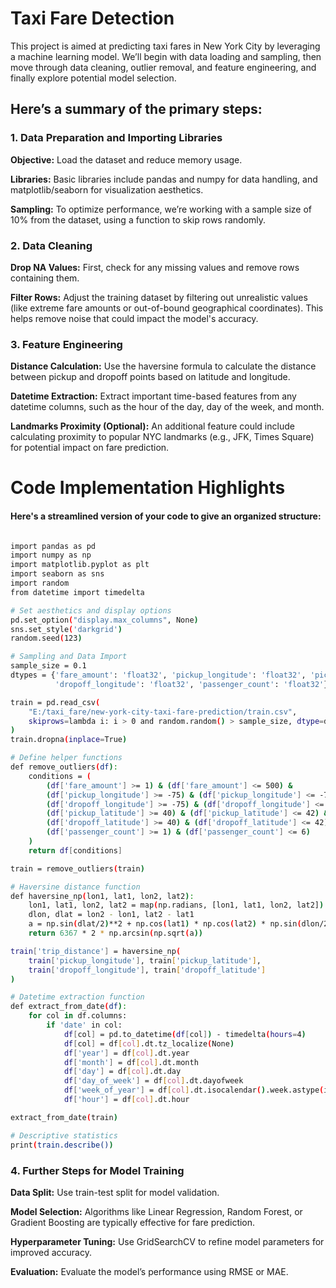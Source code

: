 # Taxi Fare Detection 

This project is aimed at predicting taxi fares in New York City by leveraging a machine learning model. We’ll begin with data loading and sampling, then move through data cleaning, outlier removal, and feature engineering, and finally explore potential model selection.

## Here’s a summary of the primary steps:


### 1. Data Preparation and Importing Libraries

**Objective:** Load the dataset and reduce memory usage.

**Libraries:** Basic libraries include pandas and numpy for data handling, and matplotlib/seaborn for visualization aesthetics.

**Sampling:** To optimize performance, we’re working with a sample size of 10% from the dataset, using a function to skip rows randomly.
### 2. Data Cleaning
**Drop NA Values:** First, check for any missing values and remove rows containing them.

**Filter Rows:** Adjust the training dataset by filtering out unrealistic values (like extreme fare amounts or out-of-bound geographical coordinates). This helps remove noise that could impact the model's accuracy.
### 3. Feature Engineering
**Distance Calculation:** Use the haversine formula to calculate the distance between pickup and dropoff points based on latitude and longitude.

**Datetime Extraction:** Extract important time-based features from any datetime columns, such as the hour of the day, day of the week, and month.

**Landmarks Proximity (Optional):** An additional feature could include calculating proximity to popular NYC landmarks (e.g., JFK, Times Square) for potential impact on fare prediction.

# Code Implementation Highlights
#### Here's a streamlined version of your code to give an organized structure:


```bash

import pandas as pd
import numpy as np
import matplotlib.pyplot as plt
import seaborn as sns
import random
from datetime import timedelta

# Set aesthetics and display options
pd.set_option("display.max_columns", None)
sns.set_style('darkgrid')
random.seed(123)

# Sampling and Data Import
sample_size = 0.1
dtypes = {'fare_amount': 'float32', 'pickup_longitude': 'float32', 'pickup_latitude': 'float32', 
          'dropoff_longitude': 'float32', 'passenger_count': 'float32'}

train = pd.read_csv(
    "E:/taxi_fare/new-york-city-taxi-fare-prediction/train.csv", 
    skiprows=lambda i: i > 0 and random.random() > sample_size, dtype=dtypes
)
train.dropna(inplace=True)

# Define helper functions
def remove_outliers(df):
    conditions = (
        (df['fare_amount'] >= 1) & (df['fare_amount'] <= 500) &
        (df['pickup_longitude'] >= -75) & (df['pickup_longitude'] <= -72) &
        (df['dropoff_longitude'] >= -75) & (df['dropoff_longitude'] <= -72) &
        (df['pickup_latitude'] >= 40) & (df['pickup_latitude'] <= 42) &
        (df['dropoff_latitude'] >= 40) & (df['dropoff_latitude'] <= 42) &
        (df['passenger_count'] >= 1) & (df['passenger_count'] <= 6)
    )
    return df[conditions]

train = remove_outliers(train)

# Haversine distance function
def haversine_np(lon1, lat1, lon2, lat2):
    lon1, lat1, lon2, lat2 = map(np.radians, [lon1, lat1, lon2, lat2])
    dlon, dlat = lon2 - lon1, lat2 - lat1
    a = np.sin(dlat/2)**2 + np.cos(lat1) * np.cos(lat2) * np.sin(dlon/2)**2
    return 6367 * 2 * np.arcsin(np.sqrt(a))

train['trip_distance'] = haversine_np(
    train['pickup_longitude'], train['pickup_latitude'],
    train['dropoff_longitude'], train['dropoff_latitude']
)

# Datetime extraction function
def extract_from_date(df):
    for col in df.columns:
        if 'date' in col:
            df[col] = pd.to_datetime(df[col]) - timedelta(hours=4)
            df[col] = df[col].dt.tz_localize(None)
            df['year'] = df[col].dt.year
            df['month'] = df[col].dt.month
            df['day'] = df[col].dt.day
            df['day_of_week'] = df[col].dt.dayofweek
            df['week_of_year'] = df[col].dt.isocalendar().week.astype(int)
            df['hour'] = df[col].dt.hour

extract_from_date(train)

# Descriptive statistics
print(train.describe())
```

### 4. Further Steps for Model Training
**Data Split:** Use train-test split for model validation.

**Model Selection:** Algorithms like Linear Regression, Random Forest, or Gradient Boosting are typically effective for fare prediction.

**Hyperparameter Tuning:** Use GridSearchCV to refine model parameters for improved accuracy.

**Evaluation:** Evaluate the model’s performance using RMSE or MAE.




